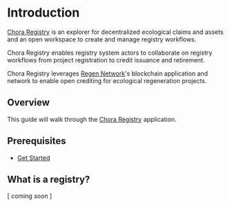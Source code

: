 # Introduction

[Chora Registry](https://registry.chora.io) is an explorer for decentralized ecological claims and assets and an open workspace to create and manage registry workflows.

Chora Registry enables registry system actors to collaborate on registry workflows from project registration to credit issuance and retirement.

Chora Registry leverages [Regen Network](https://regen.network/)'s blockchain application and network to enable open crediting for ecological regeneration projects.

## Overview

This guide will walk through the [Chora Registry](https://registry.chora.io) application.

## Prerequisites

- [Get Started](../get-started)

## What is a registry?

[ coming soon ]
